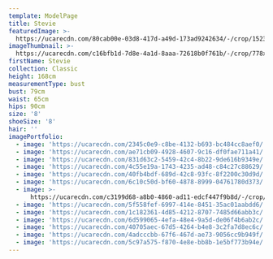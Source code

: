 ```yaml
---
template: ModelPage
title: Stevie
featuredImage: >-
  https://ucarecdn.com/80cab00e-03d8-417d-a49d-173ad9242634/-/crop/1523x890/2,128/-/preview/
imageThumbnail: >-
  https://ucarecdn.com/c16bfb1d-7d8e-4a1d-8aaa-72618b0f761b/-/crop/778x1119/408,46/-/preview/
firstName: Stevie
collection: Classic
height: 168cm
measurementType: bust
bust: 79cm
waist: 65cm
hips: 90cm
size: '8'
shoeSize: '8'
hair: ''
imagePortfolio:
  - image: 'https://ucarecdn.com/2345c0e9-c8be-4132-b693-bc484cc8aef0/'
  - image: 'https://ucarecdn.com/ae71cb09-4928-4607-9c16-df0fae711a41/'
  - image: 'https://ucarecdn.com/831d63c2-5459-42c4-8b22-9de616b9349e/'
  - image: 'https://ucarecdn.com/4c55e19a-1743-4235-ad48-c84c27c88629/'
  - image: 'https://ucarecdn.com/40fb4bdf-689d-42c8-93fc-8f2200c30d9d/'
  - image: 'https://ucarecdn.com/6c10c50d-bf60-4878-8999-04761780d373/'
  - image: >-
      https://ucarecdn.com/c3199d68-a8b0-4860-ad11-edcf447f9b8d/-/crop/1632x2366/0,0/-/preview/
  - image: 'https://ucarecdn.com/5f558fef-6997-414e-8451-35ac01aabdd6/'
  - image: 'https://ucarecdn.com/1c182361-4d85-4212-8707-7485d66abb3c/'
  - image: 'https://ucarecdn.com/6d599065-4efa-48e4-9a5d-de06f4b6ab2c/'
  - image: 'https://ucarecdn.com/40705aec-67d5-4264-b4e8-3c2fa7d8ec6c/'
  - image: 'https://ucarecdn.com/4adcccbb-67f6-467d-ae73-9056cc9b949f/'
  - image: 'https://ucarecdn.com/5c97a575-f870-4e8e-bb8b-1e5bf773b94e/'
---
```


